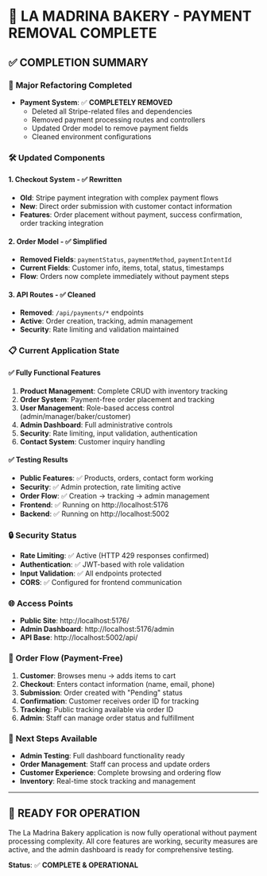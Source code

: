 # 🎉 LA MADRINA BAKERY - PAYMENT REMOVAL COMPLETE

## ✅ COMPLETION SUMMARY

### 🔄 **Major Refactoring Completed**
- **Payment System**: ✅ **COMPLETELY REMOVED**
  - Deleted all Stripe-related files and dependencies
  - Removed payment processing routes and controllers
  - Updated Order model to remove payment fields
  - Cleaned environment configurations

### 🛠️ **Updated Components**

#### 1. **Checkout System** - ✅ Rewritten
- **Old**: Stripe payment integration with complex payment flows
- **New**: Direct order submission with customer contact information
- **Features**: Order placement without payment, success confirmation, order tracking integration

#### 2. **Order Model** - ✅ Simplified
- **Removed Fields**: `paymentStatus`, `paymentMethod`, `paymentIntentId`
- **Current Fields**: Customer info, items, total, status, timestamps
- **Flow**: Orders now complete immediately without payment steps

#### 3. **API Routes** - ✅ Cleaned
- **Removed**: `/api/payments/*` endpoints
- **Active**: Order creation, tracking, admin management
- **Security**: Rate limiting and validation maintained

### 📋 **Current Application State**

#### ✅ **Fully Functional Features**
1. **Product Management**: Complete CRUD with inventory tracking
2. **Order System**: Payment-free order placement and tracking
3. **User Management**: Role-based access control (admin/manager/baker/customer)
4. **Admin Dashboard**: Full administrative controls
5. **Security**: Rate limiting, input validation, authentication
6. **Contact System**: Customer inquiry handling

#### ✅ **Testing Results**
- **Public Features**: ✅ Products, orders, contact form working
- **Security**: ✅ Admin protection, rate limiting active
- **Order Flow**: ✅ Creation → tracking → admin management
- **Frontend**: ✅ Running on http://localhost:5176
- **Backend**: ✅ Running on http://localhost:5002

### 🔒 **Security Status**
- **Rate Limiting**: ✅ Active (HTTP 429 responses confirmed)
- **Authentication**: ✅ JWT-based with role validation
- **Input Validation**: ✅ All endpoints protected
- **CORS**: ✅ Configured for frontend communication

### 🌐 **Access Points**
- **Public Site**: http://localhost:5176/
- **Admin Dashboard**: http://localhost:5176/admin
- **API Base**: http://localhost:5002/api/

### 📝 **Order Flow (Payment-Free)**
1. **Customer**: Browses menu → adds items to cart
2. **Checkout**: Enters contact information (name, email, phone)
3. **Submission**: Order created with "Pending" status
4. **Confirmation**: Customer receives order ID for tracking
5. **Tracking**: Public tracking available via order ID
6. **Admin**: Staff can manage order status and fulfillment

### 🎯 **Next Steps Available**
- **Admin Testing**: Full dashboard functionality ready
- **Order Management**: Staff can process and update orders
- **Customer Experience**: Complete browsing and ordering flow
- **Inventory**: Real-time stock tracking and management

---

## 🚀 **READY FOR OPERATION**
The La Madrina Bakery application is now fully operational without payment processing complexity. All core features are working, security measures are active, and the admin dashboard is ready for comprehensive testing.

**Status**: ✅ **COMPLETE & OPERATIONAL**
